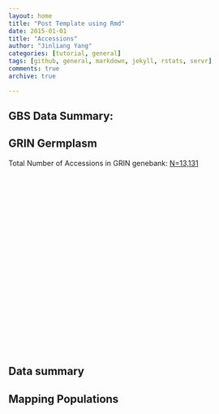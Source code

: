 ```yaml
---
layout: home
title: "Post Template using Rmd"
date: 2015-01-01
title: "Accessions"
author: "Jinliang Yang"
categories: [tutorial, general]  
tags: [github, general, markdown, jekyll, rstats, servr]  
comments: true  
archive: true

---
```




## GBS Data Summary:

<!-- Table generated in R 3.2.0 by googleVis 0.6.2 package -->
<!-- Tue Feb 28 22:47:41 2017 -->


<!-- jsHeader -->
<script type="text/javascript">
 
// jsData 
function gvisDataTableID17cc3fdaaf87 () {
var data = new google.visualization.DataTable();
var datajson =
[
 [
"2010 Ames Lines",
2688,
"Inbred",
"yes"
],
[
"Ames282",
288,
"Inbred",
"yes"
],
[
"NAM",
6389,
"RIL",
"yes"
],
[
"Old Maize Diversity",
960,
"Inbred",
"yes"
],
[
"HZAU panel",
252,
"Inbred",
"yes"
] 
];
data.addColumn('string','Population');
data.addColumn('number','Size');
data.addColumn('string','Type');
data.addColumn('string','GBS');
data.addRows(datajson);
return(data);
}
 
// jsDrawChart
function drawChartTableID17cc3fdaaf87() {
var data = gvisDataTableID17cc3fdaaf87();
var options = {};
options["allowHtml"] = true;

  var dataFormat1 = new google.visualization.NumberFormat({pattern:"#,###"});
  dataFormat1.format(data, 1);

    var chart = new google.visualization.Table(
    document.getElementById('TableID17cc3fdaaf87')
    );
    chart.draw(data,options);
    

}
  
 
// jsDisplayChart
(function() {
var pkgs = window.__gvisPackages = window.__gvisPackages || [];
var callbacks = window.__gvisCallbacks = window.__gvisCallbacks || [];
var chartid = "table";
  
// Manually see if chartid is in pkgs (not all browsers support Array.indexOf)
var i, newPackage = true;
for (i = 0; newPackage && i < pkgs.length; i++) {
if (pkgs[i] === chartid)
newPackage = false;
}
if (newPackage)
  pkgs.push(chartid);
  
// Add the drawChart function to the global list of callbacks
callbacks.push(drawChartTableID17cc3fdaaf87);
})();
function displayChartTableID17cc3fdaaf87() {
  var pkgs = window.__gvisPackages = window.__gvisPackages || [];
  var callbacks = window.__gvisCallbacks = window.__gvisCallbacks || [];
  window.clearTimeout(window.__gvisLoad);
  // The timeout is set to 100 because otherwise the container div we are
  // targeting might not be part of the document yet
  window.__gvisLoad = setTimeout(function() {
  var pkgCount = pkgs.length;
  google.load("visualization", "1", { packages:pkgs, callback: function() {
  if (pkgCount != pkgs.length) {
  // Race condition where another setTimeout call snuck in after us; if
  // that call added a package, we must not shift its callback
  return;
}
while (callbacks.length > 0)
callbacks.shift()();
} });
}, 100);
}
 
// jsFooter
</script>
 
<!-- jsChart -->  
<script type="text/javascript" src="https://www.google.com/jsapi?callback=displayChartTableID17cc3fdaaf87"></script>
 
<!-- divChart -->
  
<div id="TableID17cc3fdaaf87" 
  style="width: 500; height: automatic;">
</div>



## GRIN Germplasm 

Total Number of Accessions in GRIN genebank: [N=13,131](../page/accession/index.html)

<!-- GeoChart generated in R 3.2.0 by googleVis 0.6.2 package -->
<!-- Tue Feb 28 22:47:41 2017 -->


<!-- jsHeader -->
<script type="text/javascript">
 
// jsData 
function gvisDataGeoChartID17cc5be4090c () {
var data = new google.visualization.DataTable();
var datajson =
[
 [
"Afghanistan",
21
],
[
"Albania",
6
],
[
"Algeria",
20
],
[
"Angola",
15
],
[
"Anguilla",
1
],
[
"Antigua and Barbuda Antigua",
9
],
[
"Argentina",
308
],
[
"Australia",
22
],
[
"Austria",
29
],
[
"Azerbaijan",
4
],
[
"Barbados",
8
],
[
"Belarus",
1
],
[
"Belize Toledo",
4
],
[
"Benin",
1
],
[
"Bhutan",
6
],
[
"Bolivia",
30
],
[
"Botswana",
2
],
[
"Brazil",
247
],
[
"Bulgaria",
37
],
[
"Burkina Faso",
171
],
[
"Burundi",
16
],
[
"Cambodia",
2
],
[
"Cameroon",
45
],
[
"Canada",
64
],
[
"Chad",
1
],
[
"Chile",
475
],
[
"China",
119
],
[
"Colombia",
1309
],
[
"Costa Rica",
33
],
[
"Croatia",
26
],
[
"Cuba",
88
],
[
"Czechoslovakia",
12
],
[
"Dominican Republic",
99
],
[
"Ecuador",
7
],
[
"Egypt",
7
],
[
"El Salvador",
10
],
[
"Eritrea",
4
],
[
"Ethiopia",
145
],
[
"Former Serbia and Montenegro",
243
],
[
"France",
22
],
[
"French Guiana",
2
],
[
"Georgia",
6
],
[
"Germany",
7
],
[
"Grenada",
13
],
[
"Guadeloupe",
11
],
[
"Guatemala",
114
],
[
"Guinea",
117
],
[
"Guyana",
2
],
[
"Haiti",
25
],
[
"Honduras",
19
],
[
"Hungary",
92
],
[
"India",
36
],
[
"Indonesia",
5
],
[
"Iran",
5
],
[
"Iraq",
2
],
[
"Israel",
22
],
[
"Italy",
83
],
[
"Jamaica",
6
],
[
"Japan",
58
],
[
"Jordan",
1
],
[
"Kazakhstan",
2
],
[
"Kenya",
35
],
[
"Lebanon",
9
],
[
"Macedonia",
96
],
[
"Madagascar",
8
],
[
"Mali",
13
],
[
"Martinique",
3
],
[
"Mauritius",
2
],
[
"Mexico",
2008
],
[
"Moldova",
4
],
[
"Morocco",
10
],
[
"Myanmar",
1
],
[
"Nepal",
33
],
[
"Netherlands",
13
],
[
"New Zealand North Island",
3
],
[
"Nicaragua",
19
],
[
"Nigeria",
35
],
[
"Oman",
21
],
[
"Pakistan",
34
],
[
"Panama",
23
],
[
"Paraguay",
15
],
[
"Peru",
1448
],
[
"Philippines",
13
],
[
"Poland",
42
],
[
"Portugal",
199
],
[
"Puerto Rico",
36
],
[
"Reunion",
6
],
[
"Romania",
56
],
[
"Russian Federation",
23
],
[
"Saudi Arabia",
5
],
[
"Seed",
1
],
[
"Serbia",
43
],
[
"South Africa",
109
],
[
"Soviet Union Caucasus",
110
],
[
"Spain",
58
],
[
"Sri Lanka",
1
],
[
"St. Lucia",
12
],
[
"Sudan",
3
],
[
"Suriname",
5
],
[
"Swaziland",
1
],
[
"Syria",
8
],
[
"Taiwan",
8
],
[
"Tajikistan",
1
],
[
"Tanzania",
6
],
[
"Thailand",
11
],
[
"Togo",
87
],
[
"Trinidad and Tobago Tobago",
17
],
[
"Turkey",
561
],
[
"U.S. Outlying Islands Jarvis Island",
1
],
[
"Uganda",
1
],
[
"Ukraine",
20
],
[
"United States",
2945
],
[
"United Kingdom England",
2
],
[
"Unknown",
5
],
[
"Uruguay",
350
],
[
"Uzbekistan",
3
],
[
"Venezuela",
19
],
[
"Vietnam",
1
],
[
"Virgin Islands (British)",
25
],
[
"Yemen",
3
],
[
"Zaire",
18
],
[
"Zambia",
152
],
[
"Zimbabwe",
26
] 
];
data.addColumn('string','c1');
data.addColumn('number','Freq');
data.addRows(datajson);
return(data);
}
 
// jsDrawChart
function drawChartGeoChartID17cc5be4090c() {
var data = gvisDataGeoChartID17cc5be4090c();
var options = {};
options["width"] = 556;
options["height"] = 347;
options["projection"] = "kavrayskiy-vii";

    var chart = new google.visualization.GeoChart(
    document.getElementById('GeoChartID17cc5be4090c')
    );
    chart.draw(data,options);
    

}
  
 
// jsDisplayChart
(function() {
var pkgs = window.__gvisPackages = window.__gvisPackages || [];
var callbacks = window.__gvisCallbacks = window.__gvisCallbacks || [];
var chartid = "geochart";
  
// Manually see if chartid is in pkgs (not all browsers support Array.indexOf)
var i, newPackage = true;
for (i = 0; newPackage && i < pkgs.length; i++) {
if (pkgs[i] === chartid)
newPackage = false;
}
if (newPackage)
  pkgs.push(chartid);
  
// Add the drawChart function to the global list of callbacks
callbacks.push(drawChartGeoChartID17cc5be4090c);
})();
function displayChartGeoChartID17cc5be4090c() {
  var pkgs = window.__gvisPackages = window.__gvisPackages || [];
  var callbacks = window.__gvisCallbacks = window.__gvisCallbacks || [];
  window.clearTimeout(window.__gvisLoad);
  // The timeout is set to 100 because otherwise the container div we are
  // targeting might not be part of the document yet
  window.__gvisLoad = setTimeout(function() {
  var pkgCount = pkgs.length;
  google.load("visualization", "1", { packages:pkgs, callback: function() {
  if (pkgCount != pkgs.length) {
  // Race condition where another setTimeout call snuck in after us; if
  // that call added a package, we must not shift its callback
  return;
}
while (callbacks.length > 0)
callbacks.shift()();
} });
}, 100);
}
 
// jsFooter
</script>
 
<!-- jsChart -->  
<script type="text/javascript" src="https://www.google.com/jsapi?callback=displayChartGeoChartID17cc5be4090c"></script>
 
<!-- divChart -->
  
<div id="GeoChartID17cc5be4090c" 
  style="width: 556; height: 347;">
</div>

## Data summary

<!-- ColumnChart generated in R 3.2.0 by googleVis 0.6.2 package -->
<!-- Tue Feb 28 22:47:41 2017 -->


<!-- jsHeader -->
<script type="text/javascript">
 
// jsData 
function gvisDataColumnChartID17cc7d788fd () {
var data = new google.visualization.DataTable();
var datajson =
[
 [
"WGS",
10,
20,
1
],
[
"GBS",
13,
26,
2
],
[
"SNP-Chip",
14,
28,
3
],
[
"RNA-seq",
10,
20,
1
],
[
"ChIP-seq",
13,
26,
2
],
[
"MNase",
14,
28,
3
] 
];
data.addColumn('string','country');
data.addColumn('number','Geno');
data.addColumn('number','Size');
data.addColumn('number','Study');
data.addRows(datajson);
return(data);
}
 
// jsDrawChart
function drawChartColumnChartID17cc7d788fd() {
var data = gvisDataColumnChartID17cc7d788fd();
var options = {};
options["allowHtml"] = true;

    var chart = new google.visualization.ColumnChart(
    document.getElementById('ColumnChartID17cc7d788fd')
    );
    chart.draw(data,options);
    

}
  
 
// jsDisplayChart
(function() {
var pkgs = window.__gvisPackages = window.__gvisPackages || [];
var callbacks = window.__gvisCallbacks = window.__gvisCallbacks || [];
var chartid = "corechart";
  
// Manually see if chartid is in pkgs (not all browsers support Array.indexOf)
var i, newPackage = true;
for (i = 0; newPackage && i < pkgs.length; i++) {
if (pkgs[i] === chartid)
newPackage = false;
}
if (newPackage)
  pkgs.push(chartid);
  
// Add the drawChart function to the global list of callbacks
callbacks.push(drawChartColumnChartID17cc7d788fd);
})();
function displayChartColumnChartID17cc7d788fd() {
  var pkgs = window.__gvisPackages = window.__gvisPackages || [];
  var callbacks = window.__gvisCallbacks = window.__gvisCallbacks || [];
  window.clearTimeout(window.__gvisLoad);
  // The timeout is set to 100 because otherwise the container div we are
  // targeting might not be part of the document yet
  window.__gvisLoad = setTimeout(function() {
  var pkgCount = pkgs.length;
  google.load("visualization", "1", { packages:pkgs, callback: function() {
  if (pkgCount != pkgs.length) {
  // Race condition where another setTimeout call snuck in after us; if
  // that call added a package, we must not shift its callback
  return;
}
while (callbacks.length > 0)
callbacks.shift()();
} });
}, 100);
}
 
// jsFooter
</script>
 
<!-- jsChart -->  
<script type="text/javascript" src="https://www.google.com/jsapi?callback=displayChartColumnChartID17cc7d788fd"></script>
 
<!-- divChart -->
  
<div id="ColumnChartID17cc7d788fd" 
  style="width: 500; height: automatic;">
</div>

## Mapping Populations



